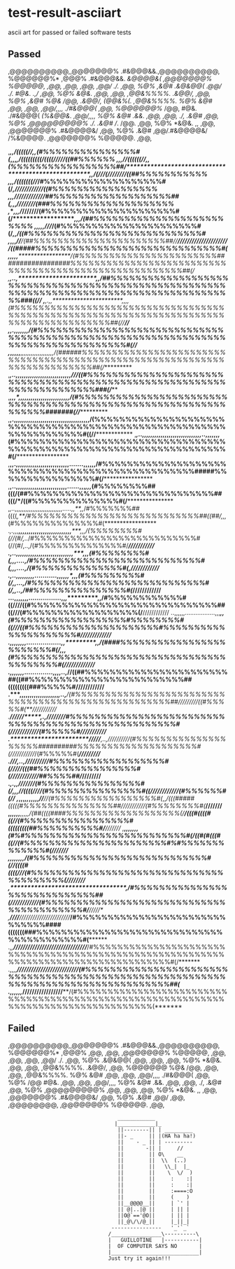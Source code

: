 # test-result-asciiart
ascii art for passed or failed software tests 

## Passed

,@@@@@@@@@@,,@@@@@@@%  .#&@@@&&.,@@@@@@@@@@,      %@@@@@@%*   ,@@@%     .#&@@@&&.  *&@@@@&(  ,@@@@@@@%  %@@@@@,     ,@@,
    ,@@,    ,@@,      ,@@/   ./.    ,@@,          %@%   ,&@# .&@&@@(   .@@/   ./. #@&.  .,/  ,@@,       %@%  *&@&.  ,@@,
    ,@@,    ,@@&%%%%. .&@@/,        ,@@,          %@%   ,&@# %@& /@@,  .&@@/,     (@@&%(*.   ,@@&%%%%.  %@%    &@#  ,@@,
    ,@@,    ,@@/,,,,    ./#&@@@(    ,@@,          %@@@@@@%* /@@,  #@&.   ./#&@@@(   *(%&@@&. ,@@/,,,,   %@%    &@#  .&&.
    ,@@,    ,@@,      ./,   .&@#    ,@@,          %@%      ,@@@@@@@@@% ./.   .&@# /*.   /@@. ,@@,       %@%  *&@&.   ,,
    ,@@,    ,@@@@@@@% .#&@@@@&/     ,@@,          %@%     .&@#     ,@@/.#&@@@@&/   /%&@@@@.  ,@@@@@@@%  %@@@@@.     ,@@,

,*************,,*/(((((//,,*(#%%%%%%%%%%%%%%%#(*,,,****************************************************,*/(((((((((/((((////****/((##%%%%%%
,*************,,//((((((//,,*(%%%%%%%%%%%%%%%%%##/*****************************************************,,*/(///(//////****//((##%%%%%%%%%%%
,************,,*/(((((((//***/#%%%%%%%%%%%%%%%%%%%#(/***************************************************,*//////////*//((#%%%%%%%%%%%%%%%%%
,***********,,*////////////***/##%%%%%%%%%%%%%%%%%%%##(*,***********************************************,,*////////(###%%%%%%%%%%%%%%%%%%%%
,**********,,,*/*******//////**/(#%%%%%%%%%%%%%%%%%%%%%#(/**********************************************,,,***/(##%%%%%%%%%%%%%%%%%%%%%%%%%
,*********,,,,*************///***/(#%%%%%%%%%%%%%%%%%%%%%%#(/***********************************,****,****/((#%%%%%%%%%%%%%%%%%%%%%%%%%%%%#
,*********,,,***************//****/(##%%%%%%%%%%%%%%%%%%%%%%##//**************//////////////////////((#####%%%%%%%%%%%%%%%%%%%%%%%%%%%%%%#(
,********,,,,***********************/(#%%%%%%%%%%%%%%%%%%%%%%%##################%%%%%%%%%%%%%%%%%%%%%%%%%%%%%%%%%%%%%%%%%%%%%%%%%%%%%%%##(/
,*******,..,***********************,,*/##%%%%%%%%%%%%%%%%%%%%%%%%%%%%%%%%%%%%%%%%%%%%%%%%%%%%%%%%%%%%%%%%%%%%%%%%%%%%%%%%%%%%%%%%%%%###((//
,*******,.,,***********************,,,,*(#%%%%%%%%%%%%%%%%%%%%%%%%%%%%%%%%%%%%%%%%%%%%%%%%%%%%%%%%%%%%%%%%%%%%%%%%%%%%%%%%%%%%%%%%##(//**//
,******,.,,,************************,,,,*/(#%%%%%%%%%%%%%%%%%%%%%%%%%%%%%%%%%%%%%%%%%%%%%%%%%%%%%%%%%%%%%%%%%%%%%%%%%%%%%%%%%%%%#(//*******
,*****,,,,,********,***,,,,,,,,,,,,*,,,,,,*/(######%%%%%%%%%%%%%%%%%%%%%%%%%%%%%%%%%%%%%%%%%%%%%%%%%%%%%%%%%%%%%%%%%%%%%%%%%%##(/**********
,*****,..,*******,,,,,,,,,,,,,,,,,,,,,,*,,,,*///((#%%%%%%%%%%%%%%%%%%%%%%%%%%%%%%%%%%%%%%%%%%%%%%%%%%%%%%%%%%%%%%%%%%%%%%%###(/************
,*****,,,*******,,,,,*,,,,,,,,,,,,,,,,,****,,,*/(#%%%%%%%%%%%%%%%%%%%%%%%%%%%%%%%%%%%%%%%%%%%%%%%%%%%%%%%%%%%%%%%%%#######(//**************
,****,.,,,,,,,,,,,,,,,,,,,,,,,,,,,,,,,,,,**,,,/(%%%%%%%%%%%%%%%%%%%%%%%%%%%%%%%%%%%%%%%%%%%%%%%%%%%%%%%%%%%%%%%%%%%%#((//******************
,***,..,,,,,,,,,,,,,,,,,,,,,,,,,,,,,..,,,,,,,*(#%%%%%%%%%%%%%%%%%%%%%%%%%%%%%%%%%%%%%%%%%%%%%%%%%%%%%%%%%%%%%%%%%%%%%#(/*******************
,**,,.,,,,,,,,,,,,,,,,,,,,,,,,,,.......,,,,,,/#%%%%%%%%%%%%%%%%%%%%%%%%%%%%%%%%%%%%%%%%%%%%%%%%%%#####%%%%%%%%%%%%%%%%#(/******************
,**,..,,,,,,,,,,,,,,,,,,,,,,,,,......,,,*,,,*(#%%%%%%%%##(((/(##%%%%%%%%%%%%%%%%%%%%%%%%%%%%%%##(((/*/((#%%%%%%%%%%%%%%#(/*****************
,*,..,,,,,,,,,,,,,,,,,,,,,,,,,,,.....,,**,,*/#%%%%%%%##((((*,**/#%%%%%%%%%%%%%%%%%%%%%%%%%%%%##((##/,,,*(#%%%%%%%%%%%%%%#(*****************
.*,.,,,**,,,,,,,,,,,,,,,,,,,,,,,,,,*****,,,/(%%%%%%%%#(//(#/,..*/#%%%%%%%%%%%%%%%%%%%%%%%%%%%#(//(#/,..,/(#%%%%%%%%%%%%%%#/*****///////////
.,..,,,,,,,,,,,,,,,,,,,,,,,,,,*,,*******,,,(#%%%%%%%%#(*,,,....,/#%%%%%%%%%%%%%%%%%%%%%%%%%%%#(*,,,....,/(#%%%%%%%%%%%%%%#(*,**////////////
.,..,,,,,,,,,...........,,,,,,*,********,,*(#%%%%%%%%%#(/*,,...,/#%%%%%%%%%%%%%%%%%%%%%%%%%%%%#(/*,,..,*/##%%%%%%%%%%%%%%%#(***////////////
...,,,,,,,................,,*,**********,,/#%%%%%%%%%%%%#((////((#%%%%%%%%%%%%%%%%%%%%%%%%%%%%%%##((///(#%%%%%%%%%%%%%%%%%%(/**////////////
 ..,,,,,,.................,,,**********,,*(#%%%%%%%%%%%%%%%%%%#%%%%%%%%#((///((#%%%%%%%%%%%%%%%%%%%%%#%%%%%%%%%%%%%%%%%%%%%#/**////////////
.,,,,,,,,.................,,***********,,/(####%%%%%%%%%%%%%%%%%%%%%%%%#(/*,,,*(#%%%%%%%%%%%%%%%%%%%%%%%%%%%%%%%%%%%%%%%%%%#(/*////////////
.,***,,,,,,..............,,,**********,..,***//((##%%%%%%%%%%%%%%%%%%%%%%%##((##%%%%%%%%%%%%%%%%%%%%%%%%%##(((((((((###%%%%%#/**///////////
.*****,,,,,,,,,,,,,,,,,,,*************,..,*******/(#%%%%%%%%%%%%%%%%%%%%%%%%%%%%%%%%%%%%%%%%%%%%%%%%%%%%##///*//////((#%%%%%#(**///////////
.****************/******/***////*****,.,*///////**/#%%%%%%%%%%%%%%%%%%%%%%%%%%%%%%%%%%%%%%%%%%%%%%%%%%%%#(////////////(#%%%%%#/**//////////
.***********************/////*******,..,*//////////(#%%%%%%%%%%%%%%%%%%%%##########%%%%%%%%%%%%%%%%%%%%#(///////////*/(#%%%%%#(***/////////
.************************///********,..,*//////////#%%%%%%%%%%%%%%%%%%#(//*****///(((##%%%%%%%%%%%%%%%%#(///////////**/##%%%%##/***////////
.***********************************,.,,***///////(#%%%%%%%%%%%%%%%%#(/*,,,*//((((////(#%%%%%%%%%%%%%%%#((////////////(#%%%%%%#(*********//
,***********,,,*,,*,,**************,,,*//******//(#%%%%%%%%%%%%%%%%%#(*,,*/(((#####(((((#%%%%%%%%%%%%%%%##///////////(#%%%%%%%%#(***///////
,*************,,**,,,************,,,,,/(##((((####%%%%%%%%%%%%%%%%%%%(/**/(((#((((#((//(#%%%%%%%%%%%%%%%%%#(((((((((##%%%%%%%%%%#/**///////
,******************************,,,,,,,*(#%#%%%%%%%%%%%%%%%%%%%%%%%%%%#(**/((#(#(((#((//(#%%%%%%%%%%%%%%%%%%%%%%%#%#%%%%%%%%%%%%%#(**///////
,*************,**************,****,,,,,/(#%%%%%%%%%%%%%%%%%%%%%%%%%%%%#(/*/((((#((((///(#%%%%%%%%%%%%%%%%%%%%%%%%%%%%%%%%%%%%%%%%(/*///////
,*************************************,*/#%%%%%%%%%%%%%%%%%%%%%%%%%%%%%##(////////////(#%%%%%%%%%%%%%%%%%%%%%%%%%%%%%%%%%%%%%%%%%#/**/////*
,******////****///////////////////////***/#%%%%%%%%%%%%%%%%%%%%%%%%%%%%%%####(((((((###%%%%%%%%%%%%%%%%%%%%%%%%%%%%%%%%%%%%%%%%%%#(********
.,*,****///////////////////////////////***/#%%%%%%%%%%%%%%%%%%%%%%%%%%%%%%%%%%%%%%%%%%%%%%%%%%%%%%%%%%%%%%%%%%%%%%%%%%%%%%%%%%%%%#(/*******
.,,,,*****//////////////////////////*******(#%%%%%%%%%%%%%%%%%%%%%%%%%%%%%%%%%%%%%%%%%%%%%%%%%%%%%%%%%%%%%%%%%%%%%%%%%%%%%%%%%%%%##(*******
.,,,,,,***********/////////////////********/(#%%%%%%%%%%%%%%%%%%%%%%%%%%%%%%%%%%%%%%%%%%%%%%%%%%%%%%%%%%%%%%%%%%%%%%%%%%%%%%%%%%%%%(*******


## Failed

,@@@@@@@@@@,,@@@@@@@%  .#&@@@&&.,@@@@@@@@@@,      %@@@@@@%*   ,@@@%      ,@@,   ,@@,       ,@@@@@@@%   %@@@@@,     ,@@,
    ,@@,    ,@@,      ,@@/   ./.    ,@@,          %@%        .&@&@@(     ,@@,   ,@@,       ,@@,        %@%  *&@&.  ,@@,
    ,@@,    ,@@&%%%%. .&@@/,        ,@@,          %@@@@@@    %@& /@@,    ,@@,   ,@@,       ,@@&%%%%.   %@%    &@#  ,@@,
    ,@@,    ,@@/,,,,    ./#&@@@(    ,@@,          %@%       /@@   #@&.   ,@@,   ,@@,       ,@@/,,,,    %@%    &@#  .&&.
    ,@@,    ,@@,      ./,   .&@#    ,@@,          %@%      ,@@@@@@@@@%   ,@@,   ,@@,       ,@@,        %@%  *&@&.   ,,
    ,@@,    ,@@@@@@@% .#&@@@@&/     ,@@,          %@%     .&@#     ,@@/  ,@@,   ,@@@@@@@@, ,@@@@@@@%   %@@@@@.     ,@@,


                                       ____________
                                      |____________|_
                                       ||--------|| | _________
                                       ||- _     || |(HA ha ha!)
                                       ||    - _ || | ---------
                                       ||       -|| |     //
                                       ||        || O\    __
                                       ||        ||  \\  (..)
                                       ||        ||   \\_|  |_
                                       ||        ||    \  \/  )
                                       ||        ||     :    :|
                                       ||        ||     :    :|
                                       ||        ||     :====:O
                                       ||        ||     (    )
                                       ||__@@@@__||     | `' |
                                       || @|..|@ ||     | || |
                                       ||O@`=='@O||     | || |
                                       ||_@\/\/@_||     |_||_|
                                     ----------------   '_'`_`
                                    /________________\----------\
                                    |   GUILLOTINE   |-----------|
                                    |  OF COMPUTER SAYS NO       |
                                    |____________________________|
                                    Just try it again!!!

